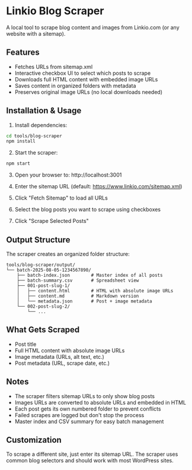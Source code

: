 # Linkio Blog Scraper

A local tool to scrape blog content and images from Linkio.com (or any website with a sitemap).

## Features

- Fetches URLs from sitemap.xml
- Interactive checkbox UI to select which posts to scrape
- Downloads full HTML content with embedded image URLs
- Saves content in organized folders with metadata
- Preserves original image URLs (no local downloads needed)

## Installation & Usage

1. Install dependencies:
```bash
cd tools/blog-scraper
npm install
```

2. Start the scraper:
```bash
npm start
```

3. Open your browser to: http://localhost:3001

4. Enter the sitemap URL (default: https://www.linkio.com/sitemap.xml)

5. Click "Fetch Sitemap" to load all URLs

6. Select the blog posts you want to scrape using checkboxes

7. Click "Scrape Selected Posts"

## Output Structure

The scraper creates an organized folder structure:

```
tools/blog-scraper/output/
└── batch-2025-08-05-1234567890/
    ├── batch-index.json        # Master index of all posts
    ├── batch-summary.csv       # Spreadsheet view
    ├── 001-post-slug-1/
    │   ├── content.html        # HTML with absolute image URLs
    │   ├── content.md          # Markdown version
    │   └── metadata.json       # Post + image metadata
    └── 002-post-slug-2/
        └── ...
```

## What Gets Scraped

- Post title
- Full HTML content with absolute image URLs
- Image metadata (URLs, alt text, etc.)
- Post metadata (URL, scrape date, etc.)

## Notes

- The scraper filters sitemap URLs to only show blog posts
- Images URLs are converted to absolute URLs and embedded in HTML
- Each post gets its own numbered folder to prevent conflicts
- Failed scrapes are logged but don't stop the process
- Master index and CSV summary for easy batch management

## Customization

To scrape a different site, just enter its sitemap URL. The scraper uses common blog selectors and should work with most WordPress sites.